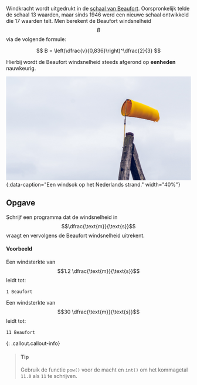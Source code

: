 Windkracht wordt uitgedrukt in de <a href="https://nl.wikipedia.org/wiki/Schaal_van_Beaufort" target="_blank">schaal van Beaufort</a>. Oorspronkelijk telde de schaal 13 waarden, maar sinds 1946  werd een nieuwe schaal ontwikkeld die 17 waarden telt. Men berekent de Beaufort windsnelheid $$B$$ via de volgende formule:

$$
    B = \left(\dfrac{v}{0,836}\right)^\dfrac{2}{3}
$$

Hierbij wordt de Beaufort windsnelheid steeds afgerond op **eenheden** nauwkeurig. 

![Een windsok op het Nederlands strand.](media/beaufort.jpg "Foto door RoonZ nl op Unsplash."){:data-caption="Een windsok op het Nederlands strand." width="40%"}

## Opgave
Schrijf een programma dat de windsnelheid in $$\dfrac{\text{m}}{\text{s}}$$ vraagt en vervolgens de Beaufort windsnelheid uitrekent.

#### Voorbeeld
Een windsterkte van $$1.2 \dfrac{\text{m}}{\text{s}}$$ leidt tot:
```
1 Beaufort
```

Een windsterkte van $$30 \dfrac{\text{m}}{\text{s}}$$ leidt tot:
```
11 Beaufort
```

{: .callout.callout-info}
> #### Tip
> Gebruik de functie `pow()` voor de macht en `int()` om het kommagetal `11.0` als `11` te schrijven.